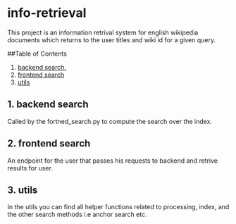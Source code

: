 # info-retrieval
This project is an information retrival system for english wikipedia documents which returns to the user titles and wiki id for a given query.  

##Table of Contents

1. [ backend search. ](#desc)
2. [ frontend search ](#usage)
3. [utils](#usage)

<a name="desc"></a>
## 1. backend search
Called by the fortned_search.py to compute the search over the index.



<a name="usage"></a>
## 2. frontend search

An endpoint for the user that passes his requests to backend and retrive results for user.

<a name="usage"></a>
## 3. utils

In the utils you can find all helper functions related to processing, index, and the other search methods i.e anchor search etc.
